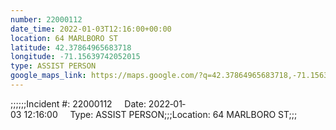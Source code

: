```yaml
---
number: 22000112
date_time: 2022-01-03T12:16:00+00:00
location: 64 MARLBORO ST
latitude: 42.37864965683718
longitude: -71.15639742052015
type: ASSIST PERSON
google_maps_link: https://maps.google.com/?q=42.37864965683718,-71.15639742052015
---
```


;;;;;;Incident #: 22000112     Date: 2022‐01‐03 12:16:00     Type: ASSIST PERSON;;;Location: 64 MARLBORO ST;;;
